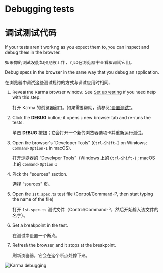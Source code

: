 # Debugging tests

# 调试测试代码

If your tests aren't working as you expect them to, you can inspect and debug them in the browser.

如果你的测试没能如预期般工作，可以在浏览器中查看和调试它们。

Debug specs in the browser in the same way that you debug an application.

在浏览器中调试这些测试规约的方式与调试应用时相同。

1. Reveal the Karma browser window. See [Set up testing](guide/testing#set-up-testing) if you need help with this step.

   打开 Karma 的浏览器窗口。如果需要帮助，请参阅[“设置测试”](guide/testing#set-up-testing)。

1. Click the **DEBUG** button; it opens a new browser tab and re-runs the tests.

   单击 **DEBUG** 按钮；它会打开一个新的浏览器选项卡并重新运行测试。

1. Open the browser's “Developer Tools” (`Ctrl-Shift-I` on Windows; `Command-Option-I` in macOS).

   打开浏览器的 “Developer Tools”（Windows 上的 `Ctrl-Shift-I` ; macOS 上的 `Command-Option-I`

1. Pick the "sources" section.

   选择 “sources” 页。

1. Open the `1st.spec.ts` test file (Control/Command-P, then start typing the name of the file).

   打开 `1st.spec.ts` 测试文件（Control/Command-P，然后开始输入该文件的名字）。

1. Set a breakpoint in the test.

   在测试中设置一个断点。

1. Refresh the browser, and it stops at the breakpoint.

   刷新浏览器，它会在这个断点处停下来。

<div class="lightbox">
  <img src='generated/images/guide/testing/karma-1st-spec-debug.png' alt="Karma debugging">
</div>
